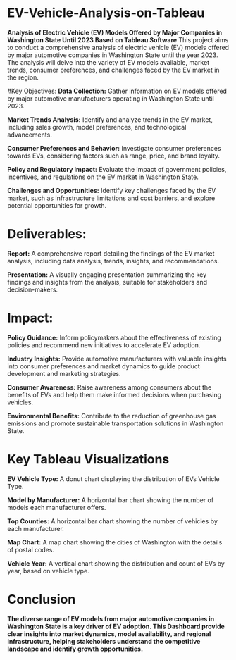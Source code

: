 # EV-Vehicle-Analysis-on-Tableau
**Analysis of Electric Vehicle (EV) Models Offered by Major Companies in Washington State Until 2023 Based on Tableau Software**
This project aims to conduct a comprehensive analysis of electric vehicle (EV) models offered by major automotive companies in Washington State until the year 2023. The analysis will delve into the variety of EV models available, market trends, consumer preferences, and challenges faced by the EV market in the region.

#Key Objectives:
**Data Collection:** Gather information on EV models offered by major automotive manufacturers operating in Washington State until 2023.

**Market Trends Analysis:** Identify and analyze trends in the EV market, including sales growth, model preferences, and technological advancements.

**Consumer Preferences and Behavior:** Investigate consumer preferences towards EVs, considering factors such as range, price, and brand loyalty.

**Policy and Regulatory Impact:** Evaluate the impact of government policies, incentives, and regulations on the EV market in Washington State.

**Challenges and Opportunities:** Identify key challenges faced by the EV market, such as infrastructure limitations and cost barriers, and explore potential opportunities for growth.

# Deliverables:

**Report:** A comprehensive report detailing the findings of the EV market analysis, including data analysis, trends, insights, and recommendations.

**Presentation:** A visually engaging presentation summarizing the key findings and insights from the analysis, suitable for stakeholders and decision-makers.

# Impact:

**Policy Guidance:** Inform policymakers about the effectiveness of existing policies and recommend new initiatives to accelerate EV adoption.

**Industry Insights:** Provide automotive manufacturers with valuable insights into consumer preferences and market dynamics to guide product development and marketing strategies.

**Consumer Awareness:** Raise awareness among consumers about the benefits of EVs and help them make informed decisions when purchasing vehicles.

**Environmental Benefits:** Contribute to the reduction of greenhouse gas emissions and promote sustainable transportation solutions in Washington State.

# Key Tableau Visualizations

**EV Vehicle Type:** A donut chart displaying the distribution of EVs Vehicle Type.

**Model by Manufacturer:** A horizontal bar chart showing the number of models each manufacturer offers.

**Top Counties:** A horizontal bar chart showing the number of vehicles by each manufacturer.

**Map Chart:** A map chart showing the cities of Washington with the details of postal codes.

**Vehicle Year:** A vertical chart showing the distribution and count of EVs by year, based on vehicle type.

# Conclusion

**The diverse range of EV models from major automotive companies in Washington State is a key driver of EV adoption. This Dashboard provide clear insights into market dynamics, model availability, and regional infrastructure, helping stakeholders understand the competitive landscape and identify growth opportunities.**
